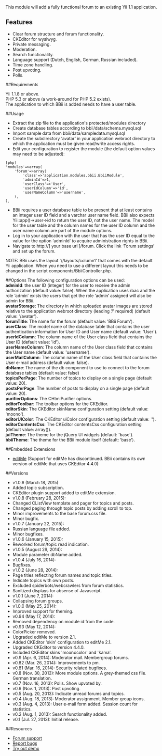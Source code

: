This module will add a fully functional forum to an existing Yii 1.1 application.


## Features

* Clear forum structure and forum functionality.
* CKEditor for wysiwyg.
* Private messaging.
* Moderation.
* Search functionality.
* Language support (Dutch, English, German, Russian included).
* Time zone handling.
* Post upvoting.
* Polls.


##Requirements

Yii 1.1.8 or above.  
PHP 5.3 or above (a work-around for PHP 5.2 exists).  
The application to which BBii is added needs to have a user table.


##Usage

* Extract the zip file to the application's protected/modules directory
* Create database tables according to bbii/data/schema.mysql.sql
* Import sample data from bbii/data/sampledata.mysql.sql
* Create the subdirectory ‘avatar’ in your application webroot directory to which the application must be given read/write access rights.
* Edit your configuration to register the module (the default option values may need to be adjusted):
~~~
[php]
'modules'=>array(
	'forum'=>array(
		'class'=>'application.modules.bbii.BbiiModule',
		'adminId'=>1,
		'userClass'=>'User',
		'userIdColumn'=>'id',
		'userNameColumn'=>'username',
	),
),
~~~
* BBii requires a user database table to be present that at least contains an integer user ID field and a varchar user name field. BBii also expects Yii::app()->user->id to return the user ID, not the user name. The model for the user table and the column names for the user ID column and the user name column are part of the module options.
* Log in to your application with the user that has the user ID equal to the value for the option ‘adminId’ to acquire administration rights in BBii.
* Navigate to http://[ your base url ]/forum. Click the link ‘Forum settings’ and set up the forum.

NOTE: BBii uses the layout '//layouts/column1' that comes with the default Yii application. When you need to use a different layout this needs to be changed in the script components/BbiiController.php.


##Options
The following configuration options can be used:  
**adminId**: the user ID (integer) for the user to receive the admin authorization (default value: false). When the application uses rbac and the role ‘admin’ exists the users that get the role ‘admin’ assigned will also be admin for BBii.  
**avatarStorage**: The directory in which uploaded avatar images are stored relative to the application webroot directory (leading ‘/’ required) (default value: '/avatar').  
**forumTitle**: The name for the forum (default value: 'BBii Forum').  
**userClass**: The model name of the database table that contains the user authentication information for User ID and User name (default value: 'User').  
**userIdColumn**: The column name of the User class field that contains the User ID (default value: 'id').  
**userNameColumn**: The column name of the User class field that contains the User name (default value: 'username').  
**userMailColumn**: The column name of the User class field that contains the User e-mail address (default value: false).  
**dbName**: The name of the db component to use to connect to the forum database tables (default value: false)  
**topicsPerPage**: The number of topics to display on a single page (default value: 20).  
**postsPerPage**: The number of posts to display on a single page (default value: 20).  
**purifierOptions**: The CHtmlPurifier options.  
**editorToolbar**: The toolbar options for the CKEditor.  
**editorSkin**: The CKEditor skinName configuration setting (default value: 'moono').  
**editorUIColor**: The CKEditor uiColor configuration setting (default value: '').  
**editorContentsCss**: The CKEditor contentsCss configuration setting (default value: array()).  
**juiTheme**: The theme for the jQuery UI widgets (default: 'base').  
**bbiiTheme**: The theme for the BBii module itself (default: 'base').  

##Embedded Extensions

* [editMe](http://www.yiiframework.com/extension/editme) (Support for editMe has discontinued. BBii contains its own version of editMe that uses CKEditor 4.4.0)

##Versions

* v1.0.9 (March 18, 2015)
 * Added topic subscription.
 * CKEditor plugin support added to editMe extension.
* v1.0.8 (February 28, 2015):
 * Changed CListView template and pager for topics and posts.
 * Changed paging through topic posts by adding scroll to top.
 * Minor improvements to the base forum.css file.
 * Minor bugfix.
* v1.0.7 (January 22, 2015):
 * Russian language file added.
 * Minor bugfixes.
* v1.0.6 (January 15, 2015):
 * Reworked forum/topic read indication.
* v1.0.5 (August 29, 2014):
 * Module parameter dbName added.
* v1.0.4 (July 16, 2014):
 * Bugfixes.
* v1.0.2 (June 28, 2014):
 * Page titles reflecting forum names and topic titles. 
 * Indicate topics with own posts.
 * Excluded spiderbots/webcrawlers from forum statistics.
 * Sanitized displays for absense of Javascript. 
* v1.0.1 (June 7, 2014): 
 * Collapsing forum groups.
* v1.0.0 (May 25, 2014): 
 * Improved support for theming.
* v0.94 (May  17, 2014): 
 * Removed dependency on module id from the code.
* v0.93 (May  12, 2014): 
 * ColorPicker removed. 
 * Upgraded editMe to version 2.1.
 * Added CKEditor 'skin' configuration to editMe 2.1. 
 * Upgraded CKEditor to version 4.4.0. 
 * Included CKEditor skins 'moonocolor' and 'kama'.
* v0.9  (Apr.  6, 2014): Moderator mail. Membergroup forums.
* v0.82 (Mar. 26, 2014): Improvements to pm.
* v0.81 (Mar. 16, 2014): Security related bugfixes.
* v0.8  (Nov. 30, 2013): More module options. A grey-themed css file. German translation.
* v0.7  (Nov. 16, 2013): Polls. Show upvoted by.
* v0.6  (Nov.  1, 2013): Post upvoting.
* v0.5  (Aug. 20, 2013): Indicate unread forums and topics.
* v0.4  (Aug. 18, 2013): Moderator assignment. Member group icons.
* v0.3  (Aug.  4, 2013): User e-mail form added. Session count for statistics.
* v0.2  (Aug.  1, 2013): Search functionality added.
* v0.1  (Jul. 27, 2013): Initial release.


##Resources

 * [Forum support](http://www.yiiframework.com/forum/index.php/topic/45611-extension-bbii/)
 * [Report bugs](http://www.yiiframework.com/forum/index.php/topic/45611-extension-bbii/)
 * [Try out demo](http://bbii.doprogramsdream.nl/)
